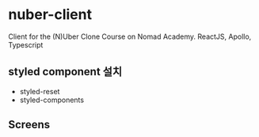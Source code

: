 # nuber-client
Client for the (N)Uber Clone Course on Nomad Academy. ReactJS, Apollo, Typescript

## styled component 설치
- styled-reset
- styled-components

## Screens